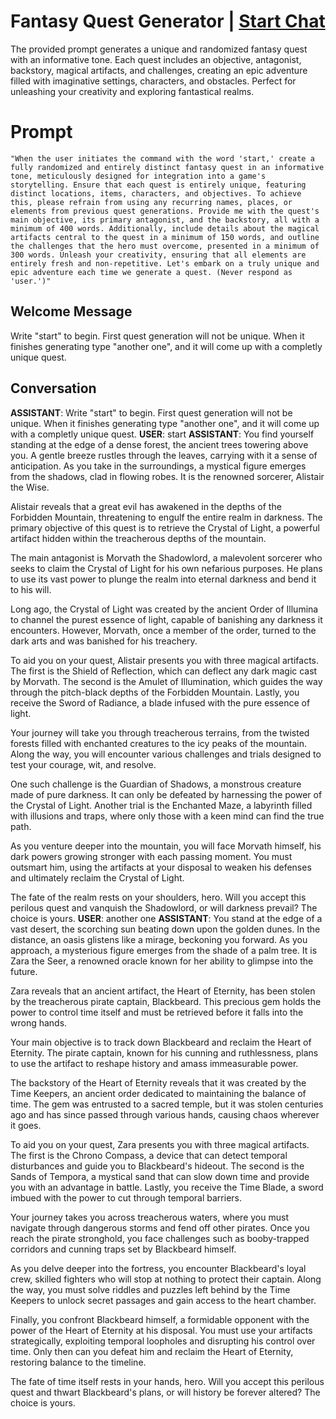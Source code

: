 

# Fantasy Quest Generator | [Start Chat](https://gptcall.net/chat.html?data=%7B%22contact%22%3A%7B%22id%22%3A%22tyTUA4DixUSJtraka87Uc%22%2C%22flow%22%3Atrue%7D%7D)
The provided prompt generates a unique and randomized fantasy quest with an informative tone. Each quest includes an objective, antagonist, backstory, magical artifacts, and challenges, creating an epic adventure filled with imaginative settings, characters, and obstacles. Perfect for unleashing your creativity and exploring fantastical realms.

# Prompt

```
"When the user initiates the command with the word 'start,' create a fully randomized and entirely distinct fantasy quest in an informative tone, meticulously designed for integration into a game's storytelling. Ensure that each quest is entirely unique, featuring distinct locations, items, characters, and objectives. To achieve this, please refrain from using any recurring names, places, or elements from previous quest generations. Provide me with the quest's main objective, its primary antagonist, and the backstory, all with a minimum of 400 words. Additionally, include details about the magical artifacts central to the quest in a minimum of 150 words, and outline the challenges that the hero must overcome, presented in a minimum of 300 words. Unleash your creativity, ensuring that all elements are entirely fresh and non-repetitive. Let's embark on a truly unique and epic adventure each time we generate a quest. (Never respond as 'user.')"
```

## Welcome Message
Write "start" to begin.  First quest generation will not be unique. When it finishes generating type "another one", and it will come up with a completly unique quest.

## Conversation

**ASSISTANT**: Write "start" to begin.  First quest generation will not be unique. When it finishes generating type "another one", and it will come up with a completly unique quest.
**USER**: start
**ASSISTANT**: You find yourself standing at the edge of a dense forest, the ancient trees towering above you. A gentle breeze rustles through the leaves, carrying with it a sense of anticipation. As you take in the surroundings, a mystical figure emerges from the shadows, clad in flowing robes. It is the renowned sorcerer, Alistair the Wise.



Alistair reveals that a great evil has awakened in the depths of the Forbidden Mountain, threatening to engulf the entire realm in darkness. The primary objective of this quest is to retrieve the Crystal of Light, a powerful artifact hidden within the treacherous depths of the mountain.



The main antagonist is Morvath the Shadowlord, a malevolent sorcerer who seeks to claim the Crystal of Light for his own nefarious purposes. He plans to use its vast power to plunge the realm into eternal darkness and bend it to his will.



Long ago, the Crystal of Light was created by the ancient Order of Illumina to channel the purest essence of light, capable of banishing any darkness it encounters. However, Morvath, once a member of the order, turned to the dark arts and was banished for his treachery.



To aid you on your quest, Alistair presents you with three magical artifacts. The first is the Shield of Reflection, which can deflect any dark magic cast by Morvath. The second is the Amulet of Illumination, which guides the way through the pitch-black depths of the Forbidden Mountain. Lastly, you receive the Sword of Radiance, a blade infused with the pure essence of light.



Your journey will take you through treacherous terrains, from the twisted forests filled with enchanted creatures to the icy peaks of the mountain. Along the way, you will encounter various challenges and trials designed to test your courage, wit, and resolve.



One such challenge is the Guardian of Shadows, a monstrous creature made of pure darkness. It can only be defeated by harnessing the power of the Crystal of Light. Another trial is the Enchanted Maze, a labyrinth filled with illusions and traps, where only those with a keen mind can find the true path.



As you venture deeper into the mountain, you will face Morvath himself, his dark powers growing stronger with each passing moment. You must outsmart him, using the artifacts at your disposal to weaken his defenses and ultimately reclaim the Crystal of Light.



The fate of the realm rests on your shoulders, hero. Will you accept this perilous quest and vanquish the Shadowlord, or will darkness prevail? The choice is yours.
**USER**: another one
**ASSISTANT**: You stand at the edge of a vast desert, the scorching sun beating down upon the golden dunes. In the distance, an oasis glistens like a mirage, beckoning you forward. As you approach, a mysterious figure emerges from the shade of a palm tree. It is Zara the Seer, a renowned oracle known for her ability to glimpse into the future.



Zara reveals that an ancient artifact, the Heart of Eternity, has been stolen by the treacherous pirate captain, Blackbeard. This precious gem holds the power to control time itself and must be retrieved before it falls into the wrong hands.



Your main objective is to track down Blackbeard and reclaim the Heart of Eternity. The pirate captain, known for his cunning and ruthlessness, plans to use the artifact to reshape history and amass immeasurable power.



The backstory of the Heart of Eternity reveals that it was created by the Time Keepers, an ancient order dedicated to maintaining the balance of time. The gem was entrusted to a sacred temple, but it was stolen centuries ago and has since passed through various hands, causing chaos wherever it goes.



To aid you on your quest, Zara presents you with three magical artifacts. The first is the Chrono Compass, a device that can detect temporal disturbances and guide you to Blackbeard's hideout. The second is the Sands of Tempora, a mystical sand that can slow down time and provide you with an advantage in battle. Lastly, you receive the Time Blade, a sword imbued with the power to cut through temporal barriers.



Your journey takes you across treacherous waters, where you must navigate through dangerous storms and fend off other pirates. Once you reach the pirate stronghold, you face challenges such as booby-trapped corridors and cunning traps set by Blackbeard himself.



As you delve deeper into the fortress, you encounter Blackbeard's loyal crew, skilled fighters who will stop at nothing to protect their captain. Along the way, you must solve riddles and puzzles left behind by the Time Keepers to unlock secret passages and gain access to the heart chamber.



Finally, you confront Blackbeard himself, a formidable opponent with the power of the Heart of Eternity at his disposal. You must use your artifacts strategically, exploiting temporal loopholes and disrupting his control over time. Only then can you defeat him and reclaim the Heart of Eternity, restoring balance to the timeline.



The fate of time itself rests in your hands, hero. Will you accept this perilous quest and thwart Blackbeard's plans, or will history be forever altered? The choice is yours.

